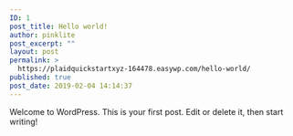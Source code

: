 ```yaml
---
ID: 1
post_title: Hello world!
author: pinklite
post_excerpt: ""
layout: post
permalink: >
  https://plaidquickstartxyz-164478.easywp.com/hello-world/
published: true
post_date: 2019-02-04 14:14:37
---
```

<!-- wp:paragraph -->
<p>Welcome to WordPress. This is your first post. Edit or delete it, then start writing!</p>
<!-- /wp:paragraph -->